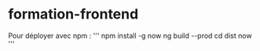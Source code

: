 # formation-frontend

Pour déployer avec npm :
'''
npm install -g now
ng build --prod
cd dist
now
'''
